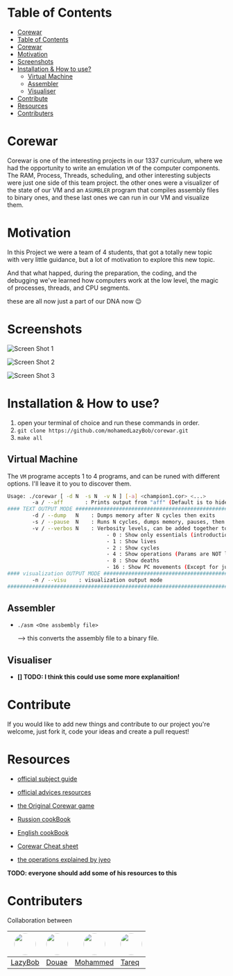 # Table of Contents
 - [Corewar](#corewar)
- [Table of Contents](#table-of-contents)
- [Corewar](#corewar)
- [Motivation](#motivation)
- [Screenshots](#screenshots)
- [Installation & How to use?](#installation--how-to-use)
  - [Virtual Machine](#virtual-machine)
  - [Assembler](#assembler)
  - [Visualiser](#visualiser)
- [Contribute](#contribute)
- [Resources](#resources)
- [Contributers](#contributers)


# Corewar

Corewar is one of the interesting projects in our 1337 curriculum, where we had the opportunity to write an emulation `VM` of the computer components. The RAM, Process, Threads, scheduling, and other interesting subjects were just one side of this team project. the other ones were a visualizer of the state of our VM and an `ASUMBLER` program that compiles assembly files to binary ones, and these last ones we can run in our VM and visualize them.


# Motivation
  In this Project we were a team of 4 students, that got a totally new topic with very little guidance, but a lot of motivation to explore this new topic.

  And that what happed, during the preparation, the coding, and the debugging we've learned how computers work at the low level, the magic of processes, threads, and CPU segments.

  these are all now just a part of our DNA now 😉  

# Screenshots
![Screen Shot 1](https://user-images.githubusercontent.com/45185441/111455262-dc98da80-8715-11eb-8b3a-da6cbd214a5a.jpg)


![Screen Shot 2](https://user-images.githubusercontent.com/45185441/111455277-e3275200-8715-11eb-84c2-613c92ba9c9c.jpg)


![Screen Shot 3](https://user-images.githubusercontent.com/45185441/111455297-e9b5c980-8715-11eb-93bd-44375c7a004d.jpg)



# Installation & How to use?
1. open your terminal of choice and run these commands in order.
2. `git clone https://github.com/mohamedLazyBob/corewar.git`
3. `make all`


## Virtual Machine

The `VM` programe accepts 1 to 4 programs, and can be runed with different options. I'll leave it to you to discover them.
```bash
Usage: ./corewar [ -d N  -s N  -v N ] [-a] <champion1.cor> <...>
        -a / --aff       : Prints output from "aff" (Default is to hide it)
#### TEXT OUTPUT MODE ########################################################## 
        -d / --dump   N    : Dumps memory after N cycles then exits
        -s / --pause  N    : Runs N cycles, dumps memory, pauses, then repeats
        -v / --verbos N    : Verbosity levels, can be added together to enable several
                                - 0 : Show only essentials (introduction + the winner)
                                - 1 : Show lives
                                - 2 : Show cycles
                                - 4 : Show operations (Params are NOT litteral ...)
                                - 8 : Show deaths
                                - 16 : Show PC movements (Except for jumps)
#### visualization OUTPUT MODE ################################################ 
        -n / --visu    : visualization output mode
################################################################################ 
```
## Assembler
- `./asm <One assbembly file>`

  --> this converts the assembly file to a binary file.

## Visualiser
- **[] TODO: I think this could use some more explanaition!**

# Contribute
If you would like to add new things and contribute to our project you're welcome, just fork it, code your ideas and create a pull request!

# Resources
- [official subject guide](./resources/off_corewar.en.pdf)  
- [official advices resources](./resources/off_resources_corewar.en.pdf)  

- [the Original Corewar game](https://en.wikipedia.org/wiki/Core_War)  
- [Russion cookBook](https://github.com/VBrazhnik/Corewar/wiki)   
- [English cookBook](https://github.com/k-off/Corewar/wiki)  

- [Corewar Cheat sheet](./resources/Corewar_Cheat_Sheet.pdf)
- [the operations explained by jyeo](./resources/corewar_operations_by_jyeo.pdf)

**TODO: everyone should add some of his resources to this**

# Contributers

Collaboration between

| <img src="https://avatars.githubusercontent.com/u/45185441?s=100" width="50px" style="border-radius: 50%;" /> | <img src="https://avatars.githubusercontent.com/u/40963149?s=100" width="50px" style="border-radius: 50%;" /> | <img src="https://avatars.githubusercontent.com/u/47392041?s=100" width="50px" style="border-radius: 50%;" /> | <img src="https://avatars.githubusercontent.com/u/24608280?s=100" width="50px" style="border-radius: 50%;" /> |
| ------------------------------------------------------------------------------------------------------------- | ------------------------------------------------------------------------------------------------------------- | ------------------------------------------------------------------------------------------------------------- | ------------------------------------------------------------------------------------------------------------- |
| [LazyBob](https://github.com/mohamedLazyBob)                                                                  | [Douae](https://github.com/del-alj)                                                                           | [Mohammed](https://github.com/MohammedEsafi)                                                                   | [Tareq](https://github.com/tareqbareich)                                                                      |
